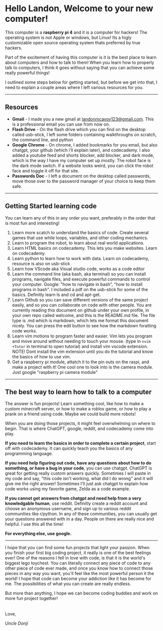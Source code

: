
# Hello Landon, Welcome to your new computer!

This computer is a **raspberry pi 4** and it is a computer for hackers! The operating system is not Apple or windows, but Linux! Its a higly customizable open source operating system thats preferred by true hackers. 

Part of the excitement of having this computer is it is the best place to learn about computers and how to talk to them!
When you learn how to properly talk to computers, I think it goes without saying that you can achieve some really powerful things!

I outlined some steps below for getting started, but before we get into that, I need to explain a couple areas where I left various resources for you. 

---
## Resources
- **Gmail** - I made you a new gmail at landonmcavoy123@gmail.com. This is a professional email you can use from now on. 
- **Flash Drive** - On the flash drive which you can find on the desktop called usb-stick, I left some folders containing walkthroughs on scratch, the command line, and python
- **Google Chrome** - On chrome, I added bookmarks for you email, but also chatgpt, your github (which i'll explain later), and codecademy. I also added a youtube feed and shorts blocker, add blocker, and dark mode, which is the way I have my computer set up mostly. The robot face is the dark mode switch. If a website looks weird, you can click the robot face and toggle it off for that site.  
- **Passwords Doc** - I left a document on the desktop called passwords, move those over to the password manager of your choice to keep them safe. 
---
## Getting Started learning code
You can learn any of this in any order you want, preferably in the order that is most fun and interesting!
1. Learn more scatch to understand the basics of code. Create several games that use while loops, variables, and other coding mechanics. 
2. Learn to program the robot, to learn about real world applications.
3. Learn HTML basics on codecademy. This lets you make websites. Learn on codecademy.
4. Learn python to learn how to work with data. Learn on codecademy, resource is also on usb-stick
5. Learn how VScode aka Visual studio code, works as a code editor
6. Learn the command line (aka bash, aka terminal) so you can install programs, navigate files, and execute powerful commands to control your computer. Google: "how to navigate in bash", "how to install programs in bash". I included a pdf on the usb-stick for some of the basics. Definitly learn ls and cd and apt-get. 
7. Learn Github so you can save different versions of the same project easily, and so you can collaborate on code with other people. You are currently reading this document on github under your own profile, in your own repo called welcome, and this is the README.md file. The file type is .md which is markdown, which lets me format this document nicely. You can press the edit button to see how the markdown foratting code works. 
8. Learn vim motions to program faster and easier. Vim lets you program and move around without needing to touch your mouse. (type in `nvim +Tutor` in terminal to open tutorial) and install vim vscode extension. NOTE! Dont install the vim extension until you do the tutorial and know the basics of how to use vim. 
9. Get a raspberry pi module, attatch it to the pin outs on the raspi, and make a project with it! One cool one to look into is the camera module. Just google "raspberry pi camera module"
---
## The best way to learn how to talk to a computer
The answer is fun projects! Learn something cool, like how to make a custom minecraft server, or how to make a roblox game, or how to play a prank on a friend using code. Maybe we could build more robots! 

When you are doing those projects, it might feel overwhelming on where to begin. That is where ChatGPT, google, reddit, and codecademy come into play. 

**If you need to learn the basics in order to complete a certain project**, start off with codecademy. It can quickly teach you the basics of any programming language. 

**If you need help figuring out code, have any questions about how to do something, or have a bug in your code**, you can use chatgpt. ChatGPT is great for getting really custom answers quickly. Sometimes I will paste in my code and say, "this code isn't working, what did I do wrong" and it will give me the right answer! Sometimes I'll just ask chatgpt to explain how code works using my favorite game, Zelda as a code example. 

**If you cannot get answers from chatgpt and need help from a very knowledgable human**, use reddit. Definitly create a reddit account and choose an anonymous username, and sign up to various reddit communities like r/python. In any of these communities, you can usually get your questions answered with in a day. People on there are really nice and helpful. I use this all the time!

**For everything else, use google.** 

---

I hope that you can find some fun projects that light your passion. When you finish your first big coding project, it really is one of the best feelings ever! One of the reasons I fell in love with code, is that it is the world's biggest lego toychest. You can literally connect any piece of code to any other piece of code ever made, and once you know how to connect those pieces in any way you want, you'll feel like the most powerful person it the world! I hope that code can become your addiction like it has become for me. The possibilities of what you can create are really endless. 

But more than anything, I hope we can become coding buddies and work on more fun project together!
</br>
</br>
</br>
Love,

*Uncle Donji*
